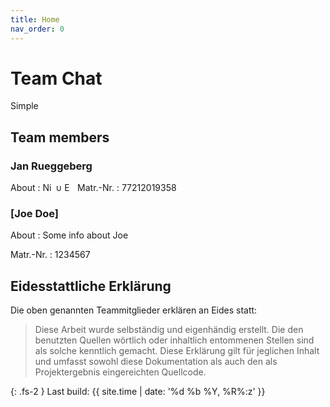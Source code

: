 ```yaml
---
title: Home
nav_order: 0
---
```


# Team Chat

Simple 

## Team members

### Jan Rueggeberg

About
: <img src="https://raw.githubusercontent.com/j4n-r/FSWD_sc-admin/refs/heads/main/docs/assets/svg/nixos.svg" alt="NixOS" style="height: 1.2em; width: 1.2em; vertical-align: text-bottom;"> ∪ <img src="https://raw.githubusercontent.com/j4n-r/FSWD_sc-admin/refs/heads/main/docs/assets/svg/gnuemacs.svg" alt="Emacs" style="height: 1.2em; width: 1.2em; vertical-align: text-bottom;">
Matr.-Nr.
: 77212019358

### [Joe Doe]

About
: Some info about Joe

Matr.-Nr.
: 1234567

## Eidesstattliche Erklärung

Die oben genannten Teammitglieder erklären an Eides statt:

> Diese Arbeit wurde selbständig und eigenhändig erstellt. Die den benutzten Quellen wörtlich oder inhaltlich entommenen Stellen sind als solche kenntlich gemacht. Diese Erklärung gilt für jeglichen Inhalt und umfasst sowohl diese Dokumentation als auch den als Projektergebnis eingereichten Quellcode.

{: .fs-2 }
Last build: {{ site.time | date: '%d %b %Y, %R%:z' }}
